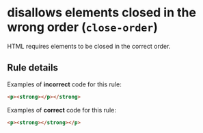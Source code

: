 # disallows elements closed in the wrong order (`close-order`)

HTML requires elements to be closed in the correct order.

## Rule details

Examples of **incorrect** code for this rule:

```html
<p><strong></p></strong>
```

Examples of **correct** code for this rule:

```html
<p><strong></strong></p>
```
